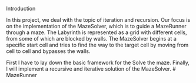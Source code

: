Introduction

In this project, we deal with the topic of iteration and recursion.
Our focus is on the implementation of the MazeSolver, which is to guide a MazeRunner through a maze. The Labyrinth is represented as a grid with different cells, from
some of which are blocked by walls.  The MazeSolver begins at a specific start cell and tries to find the way to the target cell
by moving from cell to cell and bypasses the walls.
 
First I have to lay down the basic framework for the Solve the maze. 
Finally, I will implement a recursive and  iterative solution of the MazeSolver.
#   M a z e R u n n e r  
 